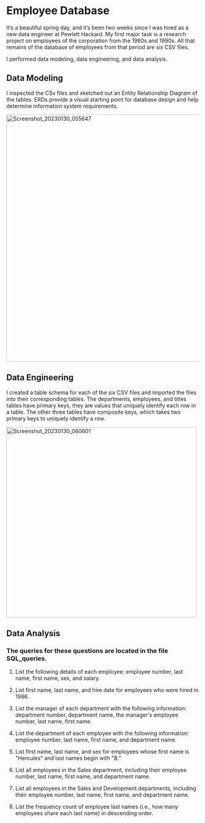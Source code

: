 # Employee Database

It’s a beautiful spring day, and it’s been two weeks since I was hired as a new data engineer at Pewlett Hackard. My first major task is a research project on employees of the corporation from the 1980s and 1990s. All that remains of the database of employees from that period are six CSV files.

I performed data modeling, data engineering, and data analysis.

## Data Modeling 

I inspected the CSv files and sketched out an Entity Relationship Diagram of the tables. ERDs provide a visual starting point for database design and help determine information system requirements.

<img width="646" alt="Screenshot_20230130_055647" src="https://user-images.githubusercontent.com/85320743/215646105-391578df-09de-4a51-89b1-3167c149bc28.png">

## Data Engineering

I created a table schema for each of the six CSV files and imported the files into their corresponding tables. The departments, employees, and titles tables have primary keys, they are values that uniquely identify each row in a table. The other three tables have composite keys, which takes two primary keys to uniquely identify a row. 

<img width="498" alt="Screenshot_20230130_060601" src="https://user-images.githubusercontent.com/85320743/215646157-26be1c12-b7b2-44e5-bb90-320a56cac9de.png">

## Data Analysis

### The queries for these questions are located in the file SQL_queries.

1. List the following details of each employee: employee number, last name, first name, sex, and salary.

2. List first name, last name, and hire date for employees who were hired in 1986.

3. List the manager of each department with the following information: department number, department name, the manager's employee number, last name, first name.

4. List the department of each employee with the following information: employee number, last name, first name, and department name.

5. List first name, last name, and sex for employees whose first name is "Hercules" and last names begin with "B."

6. List all employees in the Sales department, including their employee number, last name, first name, and department name.

7. List all employees in the Sales and Development departments, including their employee number, last name, first name, and department name.

8. List the frequency count of employee last names (i.e., how many employees share each last name) in descending order.
